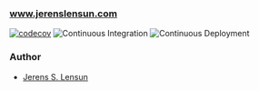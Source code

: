 ### www.jerenslensun.com

[![codecov](https://codecov.io/gh/jerensl/www.jerenslensun.com/branch/main/graph/badge.svg?token=HSYPO9VBAU)](https://codecov.io/gh/jerensl/www.jerenslensun.com) ![Continuous Integration](https://github.com/jerensl/www.jerenslensun.com/actions/workflows/ci.yml/badge.svg) ![Continuous Deployment](https://github.com/jerensl/www.jerenslensun.com/actions/workflows/cd.yml/badge.svg)

### Author

-   [Jerens S. Lensun](https://www.jerenslensun.com/about)
